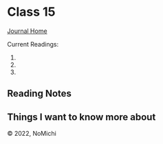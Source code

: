 # Class 15

[Journal Home](README.md)

Current Readings:

1. []()
2. []()
3. []()

## Reading Notes

### 

### 

### 

## Things I want to know more about

&copy; 2022, NoMichi
